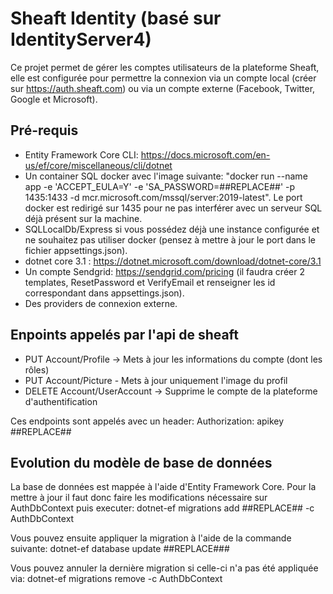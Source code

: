 # Sheaft Identity (basé sur IdentityServer4)

Ce projet permet de gérer les comptes utilisateurs de la plateforme Sheaft, elle est configurée pour permettre la connexion via un compte local (créer sur https://auth.sheaft.com) ou via un compte externe (Facebook, Twitter, Google et Microsoft).

## Pré-requis

- Entity Framework Core CLI: https://docs.microsoft.com/en-us/ef/core/miscellaneous/cli/dotnet 
- Un container SQL docker avec l'image suivante: "docker run --name app -e 'ACCEPT_EULA=Y' -e 'SA_PASSWORD=##REPLACE##' -p 1435:1433 -d mcr.microsoft.com/mssql/server:2019-latest". Le port docker est redirigé sur 1435 pour ne pas interférer avec un serveur SQL déjà présent sur la machine.
- SQLLocalDb/Express si vous possédez déjà une instance configurée et ne souhaitez pas utiliser docker (pensez à mettre à jour le port dans le fichier appsettings.json).
- dotnet core 3.1 : https://dotnet.microsoft.com/download/dotnet-core/3.1
- Un compte Sendgrid: https://sendgrid.com/pricing (il faudra créer 2 templates, ResetPassword et VerifyEmail et renseigner les id correspondant dans appsettings.json).
- Des providers de connexion externe.

## Enpoints appelés par l'api de sheaft

- PUT Account/Profile -> Mets à jour les informations du compte (dont les rôles)
- PUT Account/Picture - Mets à jour uniquement l'image du profil
- DELETE Account/UserAccount -> Supprime le compte de la plateforme d'authentification

Ces endpoints sont appelés avec un header: Authorization: apikey ##REPLACE##

## Evolution du modèle de base de données

La base de données est mappée à l'aide d'Entity Framework Core. Pour la mettre à jour il faut donc faire les modifications nécessaire sur AuthDbContext puis executer:  dotnet-ef migrations add ##REPLACE## -c AuthDbContext

Vous pouvez ensuite appliquer la migration à l'aide de la commande suivante: dotnet-ef database update ##REPLACE###

Vous pouvez annuler la dernière migration si celle-ci n'a pas été appliquée via:  dotnet-ef migrations remove -c AuthDbContext
